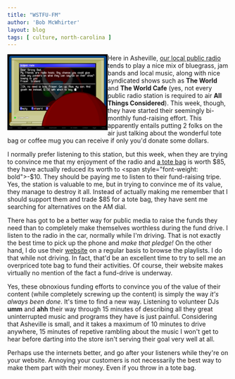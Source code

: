 ```yaml
---
title: "WSTFU-FM"
author: 'Bob McWhirter'
layout: blog
tags: [ culture, north-carolina ]
---
```

<a href="http://www.homestarrunner.com/sbemail120.html">
  <img align="left" style="width: 228px; height: 172px" title="radio.png" id="image91" alt="radio.png" src="/blog/assets/radio.png"/>
</a>Here in Asheville, <a href="http://www.wncw.org/">our local public radio</a> tends to play a nice mix of bluegrass, jam bands and local music, along with nice syndicated shows such as <span style="font-weight: bold">The World</span> and <span style="font-weight: bold">The World Cafe</span> (yes, not every public radio station is required to air <span style="font-weight: bold">All Things Considered</span>).  This week, though, they have started their seemingly bi-monthly fund-raising effort.  This apparently entails putting 2 folks on the air just talking about the wonderful tote bag or coffee mug you can receive if only you'd donate some dollars.

I normally prefer listening to this station, but this week, when they are trying to convince me that my enjoyment of the radio and <a href="http://www.homestarrunner.com/sbemail120.html">a tote bag</a> is worth $85, they have actually reduced its worth to <span style="font-weight: bold">-$10</span>.  They should be paying me to listen to their fund-raising tripe.  Yes, the station is valuable to me, but in trying to convince me of its value, they manage to destroy it all.  Instead of actually making me remember that I should support them and trade $85 for a tote bag, they have sent me searching for alternatives on the AM dial.

There has got to be a better way for public media to raise the funds they need than to completely make themselves worthless during the fund drive.  I listen to the radio in the car, normally while I'm driving.  That is not exactly the best time to pick up the phone and <span style="font-style: italic">make that pledge!</span> On the other hand, I do use their <a href="http://www.wncw.org/">website</a> on a regular basis to browse the playlists.  I do that while not driving.  In fact, that'd be an excellent time to try to sell me an overpriced tote bag to fund their activities.  Of course, their website makes virtually no mention of the fact a fund-drive is underway.

Yes, these obnoxious funding efforts to convince you of the value of their content (while completely screwing up the content) is simply the way <span style="font-style: italic">it's always been done</span>.  It's time to find a new way.  Listening to volunteer DJs <span style="font-weight: bold">umm</span> and <span style="font-weight: bold">ahh</span> their way through 15 minutes of describing all they great uninterrupted music and programs they have is just painful.  Considering that Asheville is small, and it takes a maximum of 10 minutes to drive anywhere, 15 minutes of repetive rambling about the music I won't get to hear before darting into the store isn't serving their goal very well at all.

Perhaps use the internets better, and go after your listeners while they're on your website.  Annoying your customers is not necessarily the best way to make them part with their money.  Even if you throw in a tote bag.
